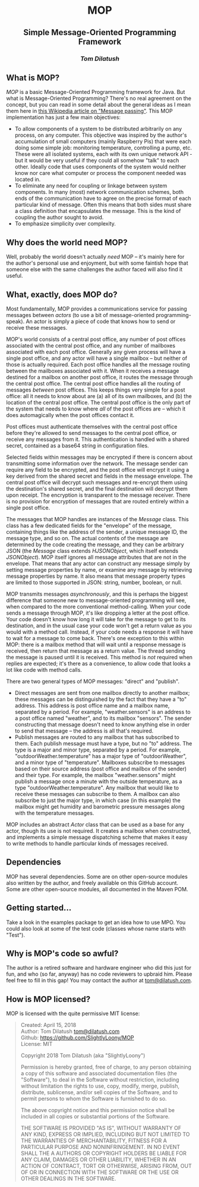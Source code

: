 <h1 align="center"><b>MOP</b></h1>
<h2 align="center">Simple Message-Oriented Programming Framework</h2>
<h3 align="center"><i>Tom Dilatush</i></h3>

## What is MOP?
*MOP* is a basic Message-Oriented Programming framework for Java.  But what is Message-Oriented Programming?  There's no real agreement on the concept, but you can read in some detail about the general ideas as I mean them here in [this Wikipedia article on "Message passing"](https://en.wikipedia.org/wiki/Message_passing).  This MOP implementation has just a few main objectives:
* To allow components of a system to be distributed arbitrarily on any process, on any computer.  This objective was inspired by the author's accumulation of small computers (mainly Raspberry Pis) that were each doing some simple job: monitoring temperature, controlling a pump, etc.  These were all isolated systems, each with its own unique network API - but it would be very useful if they could all somehow "talk" to each other.  Ideally code that uses components of the system would neither know nor care what computer or process the component needed was located in.
* To eliminate any need for coupling or linkage between system components.  In many (most) network communication schemes, both ends of the communication have to agree on the precise format of each particular kind of message.  Often this means that both sides must share a class definition that encapsulates the message.  This is the kind of coupling the author sought to avoid.
* To emphasize simplicity over complexity.

## Why does the world need MOP?
Well, probably the world doesn't actually *need* MOP &ndash; it's mainly here for the author's personal use and enjoyment, but with some faintish hope that someone else with the same challenges the author faced will also find it useful.

## What, exactly, does MOP do?
Most fundamentally, MOP provides a communications service for passing messages between <i>actors</i> (to use a bit of message-oriented programming-speak).  An actor is simply a piece of code that knows how to send or receive these messages.

MOP's world consists of a central post office, any number of post offices associated with the central post office, and any number of mailboxes associated with each post office.  Generally any given process will have a single post office, and any actor will have a single mailbox &ndash; but neither of those is actually required.  Each post office handles all the message routing between the mailboxes associated with it.  When it receives a message destined for a mailbox on another post office, it routes the message through the central post office.  The central post office handles all the routing of messages *between* post offices.  This keeps things very simple for a post office: all it needs to know about are (a) all of its own mailboxes, and (b) the location of the central post office.  The central post office is the only part of the system that needs to know where *all* of the post offices are &ndash; which it does automagically when the post offices contact it.

Post offices must authenticate themselves with the central post office before they're allowed to send messages to the central post office, or receive any messages from it.  This authentication is handled with a shared secret, contained as a base64 string in configuration files.  

Selected fields within messages may be encrypted if there is concern about transmitting some information over the network.  The message sender can require any field to be encrypted, and the post office will encrypt it using a key derived from the shared secret and fields in the message envelope.  The central post office will decrypt such messages and re-encrypt them using the destination's shared secret, and the final destination will decrypt them upon receipt.  The encryption is transparent to the message receiver.  There is no provision for encryption of messages that are routed entirely within a single post office.

The messages that MOP handles are instances of the *Message* class.  This class has a few dedicated fields for the "envelope" of the message, containing things like the address of the sender, a unique message ID, the message type, and so on.  The actual contents of the message are determined by the code creating the message, and they can be arbitrary JSON (the *Message* class extends *HJSONObject*, which itself extends *JSONObject*).  MOP itself ignores all message attributes that are not in the envelope.  That means that any actor can construct any message simply by setting message properties by name, or examine any message by retrieving message properties by name.  It also means that message property types are limited to those supported in JSON: string, number, boolean, or null.

MOP transmits messages *asynchronously*, and this is perhaps the biggest difference that someone new to message-oriented programming will see, when compared to the more conventional method-calling.  When your code sends a message through MOP, it's like dropping a letter at the post office.  Your code doesn't know how long it will take for the message to get to its destination, and in the usual case your code won't get a return value as you would with a method call.  Instead, if your code needs a response it will have to wait for a message to come back.  There's one exception to this within MOP: there is a mailbox method that will wait until a response message is received, then return that message as a return value.  The thread sending the message is paused until it is received.  This method is *not* required when replies are expected; it's there as a convenience, to allow code that looks a lot like code with method calls.

There are two general types of MOP messages: "direct" and "publish".  
* Direct messages are sent from one mailbox directly to another mailbox; these messages can be distinguished by the fact that they have a "to" address.  This address is post office name and a mailbox name, separated by a period.  For example, "weather.sensors" is an address to a post office named "weather", and to its mailbox "sensors".  The sender constructing that message doesn't need to know anything else in order to send that message &ndash; the address is all that's required.  
* Publish messages are routed to any mailbox that has subscribed to them.  Each publish message must have a type, but no "to" address.  The type is a major and minor type, separated by a period.  For example, "outdoorWeather.temperature" has a major type of "outdoorWeather", and a minor type of "temperature".  Mailboxes subscribe to messages based on their source address (post office and mailbox of the sender) and their type.  For example, the mailbox "weather.sensors" might publish a message once a minute with the outside temperature, as a type "outdoorWeather.temperature".  Any mailbox that would like to receive these messages can subscribe to them.  A mailbox can also subscribe to just the major type, in which case (in this example) the mailbox might get humidity and barometric pressure messages along with the temperature messages.

MOP includes an abstract *Actor* class that can be used as a base for any actor, though its use is not required.  It creates a mailbox when constructed, and implements a simple message dispatching scheme that makes it easy to write methods to handle particular kinds of messages received.

## Dependencies
MOP has several dependencies.  Some are on other open-source modules also written by the author, and freely available on this GitHub account.  Some are other open-source modules, all documented in the Maven POM.

## Getting started...
Take a look in the examples package to get an idea how to use MPO.  You could also look at some of the test code (classes whose name starts with "Test").

## Why is MOP's code so awful?
The author is a retired software and hardware engineer who did this just for fun, and who (so far, anyway) has no code reviewers to upbraid him.  Please feel free to fill in this gap!  You may contact the author at tom@dilatush.com.

## How is MOP licensed?
MOP is licensed with the quite permissive MIT license:
> Created: April 15, 2018<br>
> Author: Tom Dilatush <tom@dilatush.com><br>
> Github:  https://github.com/SlightlyLoony/MOP<br>
> License: MIT
> 
> Copyright 2018 Tom Dilatush (aka "SlightlyLoony")
> 
> Permission is hereby granted, free of charge, to any person obtaining a copy of this software and associated documentation files (the "Software"), to deal in the Software without restriction, including without limitation the rights to use, copy, modify, merge, publish, distribute, sublicense, and/or sell copies of the Software, and to permit persons to whom the Software is furnished to do so.
> 
> The above copyright notice and this permission notice shall be included in all copies or substantial portions of the Software.
> 
> THE SOFTWARE IS PROVIDED "AS IS", WITHOUT WARRANTY OF ANY KIND, EXPRESS OR IMPLIED, INCLUDING BUT NOT LIMITED TO THE WARRANTIES OF MERCHANTABILITY, FITNESS FOR A PARTICULAR PURPOSE AND NONINFRINGEMENT. IN NO EVENT SHALL THE A AUTHORS OR COPYRIGHT HOLDERS BE LIABLE FOR ANY CLAIM, DAMAGES OR OTHER LIABILITY, WHETHER IN AN ACTION OF CONTRACT, TORT OR OTHERWISE, ARISING FROM, OUT OF OR IN CONNECTION WITH THE SOFTWARE OR THE USE OR OTHER DEALINGS IN THE SOFTWARE.

